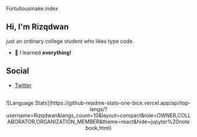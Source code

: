 Fortuitousmake.index

## Hi, I'm Rizqdwan 

just an ordinary college student who likes type code.
- 💬 I learned **everything!**


## Social

- [Twitter](https://twitter.com/Fortuitousmake)

<br>

<center>
![Language Stats](https://github-readme-stats-one-bice.vercel.app/api/top-langs/?username=Rizqdwan&langs_count=10&layout=compact&role=OWNER,COLLABORATOR,ORGANIZATION_MEMBER&theme=react&hide=jupyter%20notebook,html)
</center>

<!-- <img src="https://github-readme-stats-eight-theta.vercel.app/api/top-langs/?username=Rizqdwan&theme=monokai&column=7&no-frame=true"/> -->


<!--
**Rizqdwan/Rizqdwan** is a ✨ _special_ ✨ repository because its `README.md` (this file) appears on your GitHub profile.

Here are some ideas to get you started:

- 🔭 I’m currently working on ...
- 🌱 I’m currently learning ...
- 👯 I’m looking to collaborate on ...
- 🤔 I’m looking for help with ...
- 💬 Ask me about ...
- 📫 How to reach me: ...
- 😄 Pronouns: ...
- ⚡ Fun fact: ...
-->
